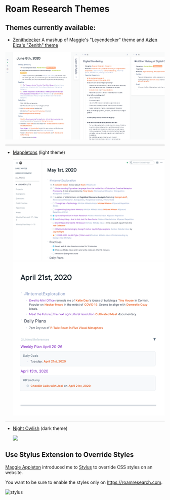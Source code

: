 # Roam Research Themes

## Themes currently available:

- [Zenithdecker](./zenithdecker.css)
  A mashup of Maggie's "Leyendecker" theme and [Azlen Elza's "Zenith" theme](https://github.com/azlen/roam-themes)
 
 ![](./images/zenithdecker.png) 

---

- [Mappletons](./mappletons.css) (light theme)

  ![](./images/mappletons_screenshot_1.png)
  ![](./images/mappletons_screenshot_2.png)
  
  
---

- [Night Owlish](./night-owl-ish.css) (dark theme)

  ![](./images/night_owlish_screenshot.png)

## Use Stylus Extension to Override Styles

[Maggie Appleton](https://twitter.com/mappletons?lang=en) introduced me to [Stylus](https://chrome.google.com/webstore/detail/stylus-beta/apmmpaebfobifelkijhaljbmpcgbjbdo?hl=en) to override CSS styles on an website.

You want to be sure to enable the styles only on https://roamresearch.com.

![stylus](./images/01.png)
